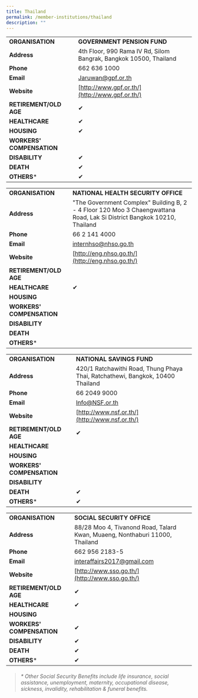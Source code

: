 ```yaml
---
title: Thailand
permalink: /member-institutions/thailand
description: ""
---
```

|  |  | 
| -------- | -------- | 
| **ORGANISATION** | **GOVERNMENT PENSION FUND** | 
| **Address** | 4th Floor, 990 Rama IV Rd, Silom Bangrak, Bangkok 10500, Thailand | 
| **Phone** | 662 636 1000 | 
| **Email** | [Jaruwan@gpf.or.th](mailto:Jaruwan@gpf.or.th) | 
| **Website** | [http://www.gpf.or.th/](http://www.gpf.or.th/) | 
| **RETIREMENT/OLD AGE** | ✔ | 
| **HEALTHCARE** | ✔ | 
| **HOUSING** | ✔ | 
| **WORKERS' COMPENSATION** |   | 
| **DISABILITY** | ✔ | 
| **DEATH** | ✔ | 
| **OTHERS*** | ✔ |


|  |  | 
| -------- | -------- | 
| **ORGANISATION** | **NATIONAL HEALTH SECURITY OFFICE** | 
| **Address** | "The Government Complex" Building B, 2 - 4 Floor 120 Moo 3 Chaengwattana Road, Lak Si District Bangkok 10210, Thailand | 
| **Phone** | 66 2 141 4000 | 
| **Email** | [internhso@nhso.go.th](mailto:internhso@nhso.go.th) | 
| **Website** | [http://eng.nhso.go.th/](http://eng.nhso.go.th/) | 
| **RETIREMENT/OLD AGE** |  | 
| **HEALTHCARE** | ✔ | 
| **HOUSING** |  | 
| **WORKERS' COMPENSATION** |   | 
| **DISABILITY** |  | 
| **DEATH** |  | 
| **OTHERS*** |  |

|  |  | 
| -------- | -------- | 
| **ORGANISATION** | **NATIONAL SAVINGS FUND** | 
| **Address** | 420/1 Ratchawithi Road, Thung Phaya Thai, Ratchathewi, Bangkok, 10400 Thailand | 
| **Phone** | 66 2049 9000 | 
| **Email** | [Info@NSF.or.th](mailto:Info@NSF.or.th) | 
| **Website** | [http://www.nsf.or.th/](http://www.nsf.or.th/) | 
| **RETIREMENT/OLD AGE** | ✔ | 
| **HEALTHCARE** |  | 
| **HOUSING** |  | 
| **WORKERS' COMPENSATION** |   | 
| **DISABILITY** |  | 
| **DEATH** | ✔ | 
| **OTHERS*** | ✔ |


|  |  | 
| -------- | -------- | 
| **ORGANISATION** | **SOCIAL SECURITY OFFICE** | 
| **Address** | 88/28 Moo 4, Tivanond Road, Talard Kwan, Muaeng, Nonthaburi 11000, Thailand | 
| **Phone** | 662 956 2183-5 | 
| **Email** | [interaffairs2017@gmail.com](mailto:interaffairs2017@gmail.com) | 
| **Website** | [http://www.sso.go.th/](http://www.sso.go.th/) | 
| **RETIREMENT/OLD AGE** | ✔ | 
| **HEALTHCARE** | ✔ | 
| **HOUSING** |  | 
| **WORKERS' COMPENSATION** | ✔ | 
| **DISABILITY** | ✔ | 
| **DEATH** | ✔ | 
| **OTHERS*** | ✔ |

> ###### \* Other Social Security Benefits include life insurance, social assistance, unemployment, maternity, occupational disease, sickness, invalidity, rehabilitation & funeral benefits.